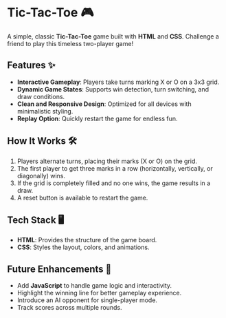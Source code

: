 # Tic-Tac-Toe 🎮

A simple, classic **Tic-Tac-Toe** game built with **HTML** and **CSS**. Challenge a friend to play this timeless two-player game!

## Features ✨

- **Interactive Gameplay**: Players take turns marking X or O on a 3x3 grid.
- **Dynamic Game States**: Supports win detection, turn switching, and draw conditions.
- **Clean and Responsive Design**: Optimized for all devices with minimalistic styling.
- **Replay Option**: Quickly restart the game for endless fun.

## How It Works 🛠️

1. Players alternate turns, placing their marks (X or O) on the grid.
2. The first player to get three marks in a row (horizontally, vertically, or diagonally) wins.
3. If the grid is completely filled and no one wins, the game results in a draw.
4. A reset button is available to restart the game.

## Tech Stack 🖥️

- **HTML**: Provides the structure of the game board.
- **CSS**: Styles the layout, colors, and animations.

## Future Enhancements 🚀

- Add **JavaScript** to handle game logic and interactivity.
- Highlight the winning line for better gameplay experience.
- Introduce an AI opponent for single-player mode.
- Track scores across multiple rounds.




